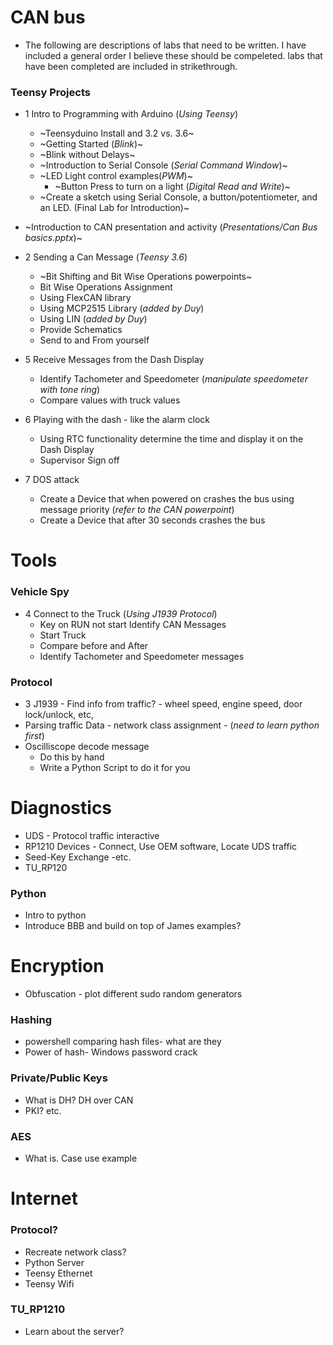 # CAN bus
* The following are descriptions of labs that need to be written. I have included a general order I believe these should be compeleted.
labs that have been completed are included in strikethrough. 
### Teensy Projects
* 1 Intro to Programming with Arduino (_Using Teensy_)
	- ~Teensyduino Install and 3.2 vs. 3.6~
	- ~Getting Started (_Blink_)~
	- ~Blink without Delays~
	- ~Introduction to Serial Console (_Serial Command Window_)~
	- ~LED Light control examples(_PWM_)~
		- ~Button Press to turn on a light (_Digital Read and Write_)~
	- ~Create a sketch using Serial Console, a button/potentiometer, and an LED. (Final Lab for Introduction)~
	
* ~Introduction to CAN presentation and activity (_Presentations/Can Bus basics.pptx_)~
* 2 Sending a Can Message (_Teensy 3.6_)
	- ~Bit Shifting and Bit Wise Operations powerpoints~
	- Bit Wise Operations Assignment
	- Using FlexCAN library
	- Using MCP2515 Library (_added by Duy_)
	- Using LIN (_added by Duy_)
	- Provide Schematics
	- Send to and From yourself
* 5 Receive Messages from the Dash Display
	- Identify Tachometer and Speedometer (_manipulate speedometer with tone ring_)
	- Compare values with truck values
* 6 Playing with the dash - like the alarm clock
	- Using RTC functionality determine the time and display it on the Dash Display
	- Supervisor Sign off
* 7 DOS attack
	- Create a Device that when powered on crashes the bus using message priority (_refer to the CAN powerpoint_)
	- Create a Device that after 30 seconds crashes the bus
# Tools
### Vehicle Spy
* 4 Connect to the Truck (_Using J1939 Protocol_)
	- Key on RUN not start Identify CAN Messages
	- Start Truck
	- Compare before and After
	- Identify Tachometer and Speedometer messages

### Protocol
* 3 J1939 - Find info from traffic? - wheel speed, engine speed, door lock/unlock, etc, 
* Parsing traffic Data - network class assignment - (_need to learn python first_)
* Oscilliscope decode message
	- Do this by hand
	- Write a Python Script to do it for you

# Diagnostics
* UDS - Protocol traffic interactive
* RP1210 Devices - Connect, Use OEM software, Locate UDS traffic
* Seed-Key Exchange -etc.
* TU_RP120 

### Python
* Intro to python
* Introduce BBB and build on top of James examples?





# Encryption
* Obfuscation - plot different sudo random generators
### Hashing
* powershell comparing hash files- what are they
* Power of hash- Windows password crack
### Private/Public Keys
* What is DH? DH over CAN
* PKI? etc.
### AES
* What is. Case use example

# Internet
### Protocol?
* Recreate network class?
* Python Server 
* Teensy Ethernet
* Teensy Wifi
### TU_RP1210
* Learn about the server?
